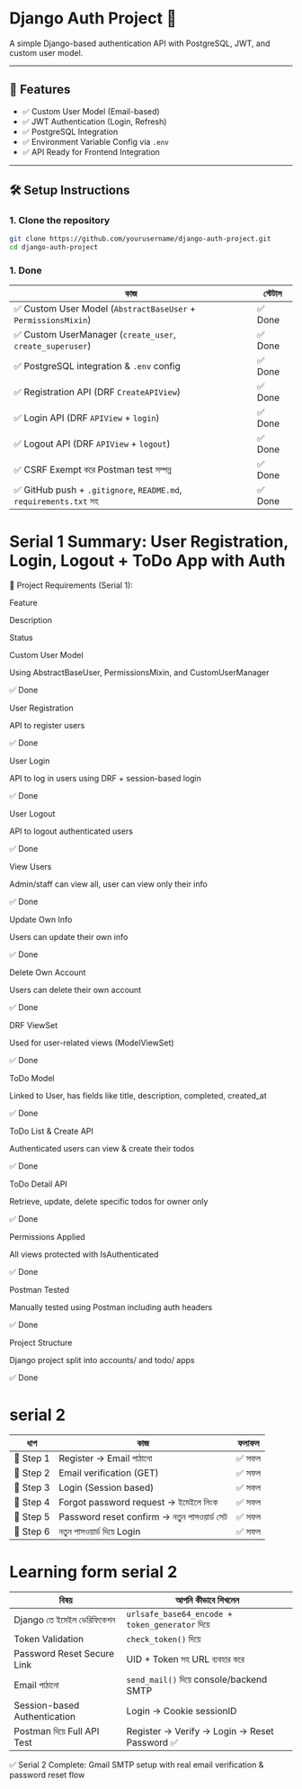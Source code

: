 # Django Auth Project 🔐

A simple Django-based authentication API with PostgreSQL, JWT, and custom user model.

---

## 🚀 Features

- ✅ Custom User Model (Email-based)
- ✅ JWT Authentication (Login, Refresh)
- ✅ PostgreSQL Integration
- ✅ Environment Variable Config via `.env`
- ✅ API Ready for Frontend Integration

---

## 🛠️ Setup Instructions

### 1. Clone the repository

```bash
git clone https://github.com/yourusername/django-auth-project.git
cd django-auth-project
```

### 1. Done

| কাজ                                                               | স্টেটাস |
| ----------------------------------------------------------------- | ------- |
| ✅ Custom User Model (`AbstractBaseUser` + `PermissionsMixin`)    | ✅ Done |
| ✅ Custom UserManager (`create_user`, `create_superuser`)         | ✅ Done |
| ✅ PostgreSQL integration & `.env` config                         | ✅ Done |
| ✅ Registration API (DRF `CreateAPIView`)                         | ✅ Done |
| ✅ Login API (DRF `APIView` + `login`)                            | ✅ Done |
| ✅ Logout API (DRF `APIView` + `logout`)                          | ✅ Done |
| ✅ CSRF Exempt করে Postman test সম্পন্ন                           | ✅ Done |
| ✅ GitHub push + `.gitignore`, `README.md`, `requirements.txt` সহ | ✅ Done |

# Serial 1 Summary: User Registration, Login, Logout + ToDo App with Auth

📌 Project Requirements (Serial 1):

Feature

Description

Status

Custom User Model

Using AbstractBaseUser, PermissionsMixin, and CustomUserManager

✅ Done

User Registration

API to register users

✅ Done

User Login

API to log in users using DRF + session-based login

✅ Done

User Logout

API to logout authenticated users

✅ Done

View Users

Admin/staff can view all, user can view only their info

✅ Done

Update Own Info

Users can update their own info

✅ Done

Delete Own Account

Users can delete their own account

✅ Done

DRF ViewSet

Used for user-related views (ModelViewSet)

✅ Done

ToDo Model

Linked to User, has fields like title, description, completed, created_at

✅ Done

ToDo List & Create API

Authenticated users can view & create their todos

✅ Done

ToDo Detail API

Retrieve, update, delete specific todos for owner only

✅ Done

Permissions Applied

All views protected with IsAuthenticated

✅ Done

Postman Tested

Manually tested using Postman including auth headers

✅ Done

Project Structure

Django project split into accounts/ and todo/ apps

✅ Done

# serial 2

| ধাপ       | কাজ                                         | ফলাফল  |
| --------- | ------------------------------------------- | ------ |
| 🔹 Step 1 | Register → Email পাঠানো                     | ✅ সফল |
| 🔹 Step 2 | Email verification (GET)                    | ✅ সফল |
| 🔹 Step 3 | Login (Session based)                       | ✅ সফল |
| 🔹 Step 4 | Forgot password request → ইমেইলে লিংক       | ✅ সফল |
| 🔹 Step 5 | Password reset confirm → নতুন পাসওয়ার্ড সেট | ✅ সফল |
| 🔹 Step 6 | নতুন পাসওয়ার্ড দিয়ে Login                   | ✅ সফল |

# Learning form serial 2

| বিষয়                         | আপনি কীভাবে শিখলেন                             |
| ---------------------------- | ---------------------------------------------- |
| Django তে ইমেইল ভেরিফিকেশন   | `urlsafe_base64_encode + token_generator` দিয়ে |
| Token Validation             | `check_token()` দিয়ে                           |
| Password Reset Secure Link   | UID + Token সহ URL ব্যবহার করে                 |
| Email পাঠানো                 | `send_mail()` দিয়ে console/backend SMTP        |
| Session-based Authentication | Login → Cookie sessionID                       |
| Postman দিয়ে Full API Test   | Register → Verify → Login → Reset Password ✅  |

✅ Serial 2 Complete: Gmail SMTP setup with real email verification & password reset flow

